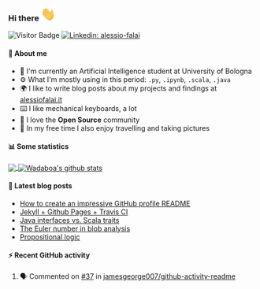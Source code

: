 ### Hi there <img src="https://raw.githubusercontent.com/Wadaboa/Wadaboa/master/wave.gif" width="30px">

![Visitor Badge](https://visitor-badge.laobi.icu/badge?page_id=Wadaboa.Wadaboa)
[![Linkedin: alessio-falai](https://img.shields.io/badge/-Alessio%20Falai-blue?style=flat-square&logo=Linkedin&logoColor=white&link=https://www.linkedin.com/in/alessio-falai/)](https://www.linkedin.com/in/alessio-falai/)

#### 👨 About me
- 🤖 I'm currently an Artificial Intelligence student at University of Bologna
- ⚙️ What I'm mostly using in this period: `.py`, `.ipynb`, `.scala`, `.java`
- 🌍 I like to write blog posts about my projects and findings at [alessiofalai.it](https://alessiofalai.it)
- ⌨️ I like mechanical keyboards, a lot
- 🌱 I love the **Open Source** community
- 📸 In my free time I also enjoy travelling and taking pictures

#### 📊 Some statistics

<a href="https://github.com/Wadaboa/">
  <img align="center" src="https://github-readme-stats.vercel.app/api/top-langs/?username=Wadaboa&hide=html" />
</a>
<a href="https://github.com/Wadaboa/">
  <img align="center" src="https://github-readme-stats.vercel.app/api?username=Wadaboa&count_private=true&show_icons=true&line_height=33" alt="Wadaboa's github stats" />
</a>

#### 📕 Latest blog posts
<!-- BLOG-POST-LIST:START -->
- [How to create an impressive GitHub profile README](https://alessiofalai.it/blog/github-profile-readme)
- [Jekyll + Github Pages + Travis CI](https://alessiofalai.it/blog/jekyll-ghpages-travis)
- [Java interfaces vs. Scala traits](https://alessiofalai.it/blog/scala-traits)
- [The Euler number in blob analysis](https://alessiofalai.it/blog/euler-number)
- [Propositional logic](https://alessiofalai.it/blog/propositional-logic)
<!-- BLOG-POST-LIST:END -->

#### ⚡ Recent GitHub activity
<!--START_SECTION:activity-->
1. 🗣 Commented on [#37](https://github.com/jamesgeorge007/github-activity-readme/issues/37) in [jamesgeorge007/github-activity-readme](https://github.com/jamesgeorge007/github-activity-readme)
<!--END_SECTION:activity-->
